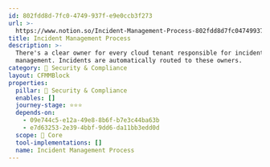```yaml
---
id: 802fdd8d-7fc0-4749-937f-e9e0ccb3f273
url: >-
  https://www.notion.so/Incident-Management-Process-802fdd8d7fc04749937fe9e0ccb3f273
title: Incident Management Process
description: >-
  There's a clear owner for every cloud tenant responsible for incident
  management. Incidents are automatically routed to these owners. 
category: 🔖 Security & Compliance
layout: CFMMBlock
properties:
  pillar: 🔖 Security & Compliance
  enables: []
  journey-stage: ⭐️⭐️⭐️
  depends-on:
    - 09e744c5-e12a-49e8-8b6f-b7e3c44ba63b
    - e7d63253-2e39-4bbf-9dd6-da11bb3edd0d
  scope: 🏢 Core
  tool-implementations: []
  name: Incident Management Process
---
```



